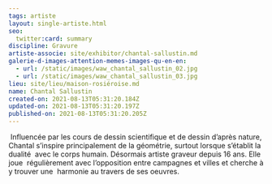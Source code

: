 ```yaml
---
tags: artiste
layout: single-artiste.html
seo:
  twitter:card: summary
discipline: Gravure
artiste-associe: site/exhibitor/chantal-sallustin.md
galerie-d-images-attention-memes-images-qu-en-en:
  - url: /static/images/waw_chantal_sallustin_02.jpg
  - url: /static/images/waw_chantal_sallustin_03.jpg
lieu: site/lieu/maison-rosiéroise.md
name: Chantal Sallustin
created-on: 2021-08-13T05:31:20.184Z
updated-on: 2021-08-13T05:31:20.197Z
published-on: 2021-08-13T05:31:20.205Z
---
```

<!--StartFragment-->

 Influencée par les cours de dessin scientifique et de dessin d’après nature,  Chantal s’inspire principalement de la géométrie, surtout lorsque s’établit la dualité  avec le corps humain. Désormais artiste graveur depuis 16 ans. Elle joue  régulièrement avec l’opposition entre campagnes et villes et cherche à y trouver une  harmonie au travers de ses oeuvres. 



<!--EndFragment-->